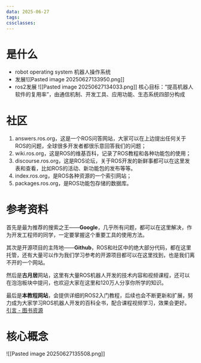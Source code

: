 ```yaml
---
data: 2025-06-27
tags: 
cssclasses:
---
```

# 是什么
- robot operating system  机器人操作系统
- 发展![[Pasted image 20250627133950.png]]
- ros2发展
![[Pasted image 20250627134033.png]]
核心目标：“提高机器人软件的复用率”，由通信机制、开发工具、应用功能、生态系统四部分构成

# 社区
1. answers.ros.org，这是一个ROS问答网站，大家可以在上边提出任何关于ROS的问题，全球很多开发者都很乐意回答我们的问题；
2. wiki.ros.org，这是ROS的维基百科，记录了ROS教程和各种功能包的使用；
3. discourse.ros.org，这是ROS论坛，关于ROS开发的新鲜事都可以在这里发表和查看，比如ROS的活动、新功能包的发布等等。
4. index.ros.org，是ROS各种资源的一个索引网站；
5. packages.ros.org，是ROS功能包存储的数据库。
# 参考资料
首先是最为推荐的搜索之王——**Google**，几乎所有问题，都可以在这里解决，作为开发工程师的同学，一定要掌握这个重要工具的使用方法。

其次是开源项目的主阵地——**Github**，ROS和社区中的绝大部分代码，都在这里托管，还有大量可以作为我们学习参考的开源项目都可以在这里找到，也是我们离不开的一个网站。

然后是**古月居**网站，这里有大量ROS机器人开发的技术内容和视频课程，还可以在泡泡板块中提问，也欢迎大家在这里和120万人分享你所学的知识。

最后是**本教程网站**，会提供详细的ROS2入门教程，后续也会不断更新和扩展，努力成为大家学习ROS机器人开发的百科全书，配合课程视频学习，效果会更好。[引言 - 图书资源](https://book.guyuehome.com/)

# 核心概念
![[Pasted image 20250627135508.png]]